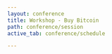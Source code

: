 ```yaml
---
layout: conference
title: Workshop - Buy Bitcoin
path: conference/session
active_tab: conference/schedule

---
```


